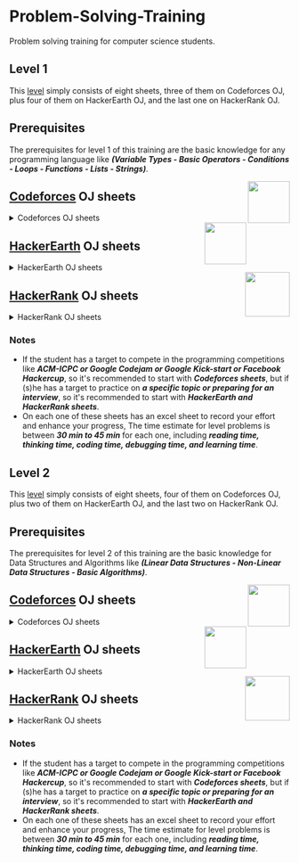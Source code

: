 # Problem-Solving-Training

Problem solving training for computer science students.

## Level 1

This [level](https://github.com/cs-MohamedAyman/Problem-Solving-Training/tree/master/level%201) simply consists of eight sheets, three of them on Codeforces OJ, plus four of them on HackerEarth OJ, and the last one on HackerRank OJ.

## Prerequisites

The prerequisites for level 1 of this training are the basic knowledge for any programming language like ***(Variable Types - Basic Operators - Conditions - Loops - Functions - Lists - Strings)***.

<img align="right" width="75" height="75" src="https://github.com/cs-MohamedAyman/Problem-Solving-Training/blob/master/online-judges-logos/codeforces.jpg">

## [Codeforces](https://codeforces.com/) OJ sheets

<details>
	<summary>Codeforces OJ sheets</summary>
	
The Codeforces OJ sheets [codeforces - phase 1-1](https://github.com/cs-MohamedAyman/Problem-Solving-Training/blob/master/level%201/codeforces%20-%20phase%201-1.pdf), [codeforces - phase 1-2](https://github.com/cs-MohamedAyman/Problem-Solving-Training/blob/master/level%201/codeforces%20-%20phase%201-2.pdf), [codeforces - phase 1-3](https://github.com/cs-MohamedAyman/Problem-Solving-Training/blob/master/level%201/codeforces%20-%20phase%201-3.pdf) contain A-Div2 problems, and each sheet of them divided into 5 classes of problems (Basic Operators - Conditions - Loops - Lists - Strings). These sheets were sorted based on difficulty and grouped by the type of problems as mentioned. Finally, each sheet contains ~100 problems.

### Agenda of [codeforces - phase 1-1](https://github.com/cs-MohamedAyman/Problem-Solving-Training/blob/master/level%201/codeforces%20-%20phase%201-1.pdf) sheet (100 problems) `[50H]`

| Category        | Problems    |
| ----------------|:-----------:|
| Basic Operator  | 5 problems  |
| Condition       | 10 problems |
| Loop            | 20 problems |
| String          | 20 problems |
| List            | 40 problems |

### Agenda of [codeforces - phase 1-2](https://github.com/cs-MohamedAyman/Problem-Solving-Training/blob/master/level%201/codeforces%20-%20phase%201-2.pdf) sheet (100 problems) `[50H]`

| Category        | Problems    |
| ----------------|:-----------:|
| Basic Operator  | 5 problems  |
| Condition       | 10 problems |
| Loop            | 20 problems |
| String          | 20 problems |
| List            | 40 problems |

### Agenda of [codeforces - phase 1-3](https://github.com/cs-MohamedAyman/Problem-Solving-Training/blob/master/level%201/codeforces%20-%20phase%201-3.pdf) sheet (100 problems) `[50H]`

| Category        | Problems    |
| ----------------|:-----------:|
| Basic Operator  | 5 problems  |
| Condition       | 10 problems |
| Loop            | 20 problems |
| String          | 20 problems |
| List            | 40 problems |

</details>

<img align="right" width="75" height="75" src="https://github.com/cs-MohamedAyman/Problem-Solving-Training/blob/master/online-judges-logos/hackerearth.jpg">

## [HackerEarth](http://hackerearth.com/) OJ sheets

<details>
	<summary>HackerEarth OJ sheets</summary>
	
The HackerEarth OJ sheets [hackerearth - phase 1-1](https://github.com/cs-MohamedAyman/Problem-Solving-Training/blob/master/level%201/hackerearth%20-%20phase%201-1.pdf), [hackerearth - phase 1-2](https://github.com/cs-MohamedAyman/Problem-Solving-Training/blob/master/level%201/hackerearth%20-%20phase%201-2.pdf), [hackerearth - phase 1-3](https://github.com/cs-MohamedAyman/Problem-Solving-Training/blob/master/level%201/hackerearth%20-%20phase%201-3.pdf) contain implementation problems and basic programming problems. These sheets were sorted based on difficulty. Each sheet contains ~100 problems. For the last sheet [hackerearth - phase 1-basic-programming](https://github.com/cs-MohamedAyman/Problem-Solving-Training/blob/master/level%201/hackerearth%20-%20phase%201-basic-programming.pdf) that focus on the basic programming problems, It's divided into 4 classes of problems (Input/Output - Bit Manipulation - Recursion - Operators). Also, this sheet was sorted based on difficulty and grouped by the type of problems as mentioned. Finally, this sheet contains ~130 problems.

### Agenda of [hackerearth - phase 1-1](https://github.com/cs-MohamedAyman/Problem-Solving-Training/blob/master/level%201/hackerearth%20-%20phase%201-1.pdf) sheet (100 problems) `[50H]`

| Category        | Problems    |
| ----------------|:-----------:|
| Implementation  | 25 problems |
| Implementation  | 25 problems |
| Implementation  | 25 problems |
| Implementation  | 25 problems |

### Agenda of [hackerearth - phase 1-2](https://github.com/cs-MohamedAyman/Problem-Solving-Training/blob/master/level%201/hackerearth%20-%20phase%201-2.pdf) sheet (100 problems) `[50H]`

| Category        | Problems    |
| ----------------|:-----------:|
| Implementation  | 25 problems |
| Implementation  | 25 problems |
| Implementation  | 25 problems |
| Implementation  | 25 problems |

### Agenda of [hackerearth - phase 1-3](https://github.com/cs-MohamedAyman/Problem-Solving-Training/blob/master/level%201/hackerearth%20-%20phase%201-3.pdf) sheet (100 problems) `[50H]`

| Category        | Problems    |
| ----------------|:-----------:|
| Implementation  | 25 problems |
| Implementation  | 25 problems |
| Implementation  | 25 problems |
| Implementation  | 25 problems |

### Agenda of [hackerearth - phase 1-basic-programming](https://github.com/cs-MohamedAyman/Problem-Solving-Training/blob/master/level%201/hackerearth%20-%20phase%201-basic-programming.pdf) sheet (130 problems) `[70H]`

| Category          | Problems    |
| ------------------|:-----------:|
| Input/Output      | 50 problems |
| Bit Manipulation  | 70 problems |
| Recursion         | 10 problems |
| Operators         | 5 problems  |

</details>

<img align="right" width="80" height="80" src="https://github.com/cs-MohamedAyman/Problem-Solving-Training/blob/master/online-judges-logos/hackerrank.jpg">

## [HackerRank](https://www.hackerrank.com/) OJ sheets

<details>
	<summary>HackerRank OJ sheets</summary>
	
The HackerRank OJ sheet [hackerrank - phase 1-functional-programming](https://github.com/cs-MohamedAyman/Problem-Solving-Training/blob/master/level%201/hackerrank%20-%20phase%201-functional-programming.pdf), It's divided into 6 classes of problems (Introduction - Recursion - Functional Structures - Memoization - Ad-Hoc - Misc). Also, this sheet was sorted based on difficulty and grouped by the type of problems as mentioned. Finally, this sheet contains ~80 problems.

### Agenda of [hackerrank - phase 1-functional-programming](https://github.com/cs-MohamedAyman/Problem-Solving-Training/blob/master/level%201/hackerrank%20-%20phase%201-functional-programming.pdf) sheet (80 problems) `[40H]`

| Category               | Problems    |
| -----------------------|:-----------:|
| Introduction           | 25 problems |
| Recursion              | 20 problems |
| Functional Structures  | 10 problems |
| Memoization            | 10 problems |
| Ad-Hoc                 | 15 problems |
| Misc                   | 5 problems |

</details>

### Notes

* If the student has a target to compete in the programming competitions like ***ACM-ICPC or Google Codejam or Google Kick-start or Facebook Hackercup***, so it's recommended to start with ***Codeforces sheets***, but if (s)he has a target to practice on ***a specific topic or preparing for an interview***, so it's recommended to start with ***HackerEarth and HackerRank sheets***.
* On each one of these sheets has an excel sheet to record your effort and enhance your progress, The time estimate for level problems is between ***30 min to 45 min*** for each one, including ***reading time, thinking time, coding time, debugging time, and learning time***.


## Level 2

This [level](https://github.com/cs-MohamedAyman/Problem-Solving-Training/tree/master/level%202) simply consists of eight sheets, four of them on Codeforces OJ, plus two of them on HackerEarth OJ, and the last two on HackerRank OJ.

## Prerequisites

The prerequisites for level 2 of this training are the basic knowledge for Data Structures and Algorithms like ***(Linear Data Structures - Non-Linear Data Structures - Basic Algorithms)***.

<img align="right" width="75" height="75" src="https://github.com/cs-MohamedAyman/Problem-Solving-Training/blob/master/online-judges-logos/codeforces.jpg">

## [Codeforces](https://codeforces.com/) OJ sheets

<details>
	<summary>Codeforces OJ sheets</summary>
	
The Codeforces OJ sheets [codeforces - phase 2-1](https://github.com/cs-MohamedAyman/Problem-Solving-Training/blob/master/level%202/codeforces%20-%20phase%202-1.pdf), [codeforces - phase 2-2](https://github.com/cs-MohamedAyman/Problem-Solving-Training/blob/master/level%202/codeforces%20-%20phase%202-2.pdf), [codeforces - phase 2-3](https://github.com/cs-MohamedAyman/Problem-Solving-Training/blob/master/level%202/codeforces%20-%20phase%202-3.pdf) contain B-Div2 problems, and each sheet of them divided into 5 classes of problems (Data Structure - Mathematical - String - Greedy - Brute Force). These sheets were sorted based on difficulty and grouped by the type of problems as mentioned. Finally, each sheet contains ~90 problems.
For the last sheet [codeforces - phase 2-gym-contests](https://github.com/cs-MohamedAyman/Problem-Solving-Training/blob/master/level%202/codeforces%20-%20phase%202-gym-contests.pdf) that focus on gym-contests, It's divided into 3 classes of contests, that contains ~100 contests. 

### Agenda of [codeforces - phase 2-1](https://github.com/cs-MohamedAyman/Problem-Solving-Training/blob/master/level%202/codeforces%20-%20phase%202-1.pdf) sheet (85 problems) `[50H]`

| Category        | Problems    |
| ----------------|:-----------:|
| Data Structure  | 15 problems |
| Mathematical    | 25 problems |
| String          | 15 problems |
| Greedy          | 25 problems |
| Brute Force     | 5 problems  |

### Agenda of [codeforces - phase 2-2](https://github.com/cs-MohamedAyman/Problem-Solving-Training/blob/master/level%202/codeforces%20-%20phase%202-2.pdf) sheet (85 problems) `[50H]`

| Category        | Problems    |
| ----------------|:-----------:|
| Data Structure  | 15 problems |
| Mathematical    | 25 problems |
| String          | 15 problems |
| Greedy          | 25 problems |
| Brute Force     | 5 problems  |

### Agenda of [codeforces - phase 2-3](https://github.com/cs-MohamedAyman/Problem-Solving-Training/blob/master/level%202/codeforces%20-%20phase%202-3.pdf) sheet (100 problems) `[50H]`

| Category        | Problems    |
| ----------------|:-----------:|
| Data Structure  | 25 problems |
| Mathematical    | 25 problems |
| String          | 25 problems |
| Greedy          | 25 problems |
| Brute Force     | 5 problems  |

### Agenda of [codeforces - phase 2-gym-contests](https://github.com/cs-MohamedAyman/Problem-Solving-Training/blob/master/level%202/codeforces%20-%20phase%202-gym-contests.pdf) sheet (100 contests) `[200H]`

| Category                      | Problems    |
| ------------------------------|:-----------:|
| Educational Codeforces Rounds | 80 contests |
| Codeforces GYM Contests *     | 5 contests  |
| Codeforces GYM Contests **    | 15 contests |

</details>

<img align="right" width="75" height="75" src="https://github.com/cs-MohamedAyman/Problem-Solving-Training/blob/master/online-judges-logos/hackerearth.jpg">

## [HackerEarth](http://hackerearth.com/) OJ sheets

<details>
	<summary>HackerEarth OJ sheets</summary>
	
The HackerEarth OJ sheets [hackerearth - phase 2-linear-data-structures](https://github.com/cs-MohamedAyman/Problem-Solving-Training/blob/master/level%202/hackerearth%20-%20phase%202-linear-data-structures.pdf), [hackerearth - phase 2-non-linear-data-structures](https://github.com/cs-MohamedAyman/Problem-Solving-Training/blob/master/level%202/hackerearth%20-%20phase%202-non-linear-data-structures.pdf), Each sheet contains linear and non-linear data structures problems. These sheets were sorted based on difficulty and each sheet contains ~100 problems.

### Agenda of [hackerearth - phase 2-linear-data-structures](https://github.com/cs-MohamedAyman/Problem-Solving-Training/blob/master/level%202/hackerearth%20-%20phase%202-linear-data-structures.pdf) sheet (110 problems) `[60H]`

| Category                 | Problems    |
| -------------------------|:-----------:|
| Arrays 1D		           | 65 problems |
| Arrays Multi-dimensional | 20 problems |
| Stacks            	   | 25 problems |
| Queues  		           | 5 problems  |

### Agenda of [hackerearth - phase 2-non-linear-data-structures](https://github.com/cs-MohamedAyman/Problem-Solving-Training/blob/master/level%202/hackerearth%20-%20phase%202-non-linear-data-structures.pdf) sheet (90 problems) `[50H]`

| Category                | Problems    |
| ------------------------|:-----------:|
| Binary Tree             | 10 problems |
| Binary Search Tree      | 10 problems |
| Heaps / Priority Queues | 20 problems |
| Hash Tables             | 50 problems |

</details>

<img align="right" width="80" height="80" src="https://github.com/cs-MohamedAyman/Problem-Solving-Training/blob/master/online-judges-logos/hackerrank.jpg">

## [HackerRank](https://www.hackerrank.com/) OJ sheets

<details>
	<summary>HackerRank OJ sheets</summary>
	
The HackerRank OJ sheets [hackerrank - phase 2-data-structures](https://github.com/cs-MohamedAyman/Problem-Solving-Training/blob/master/level%202/hackerrank%20-%20phase%202-data-structures.pdf), [hackerrank - phase 2-algorithms-basics](https://github.com/cs-MohamedAyman/Problem-Solving-Training/blob/master/level%202/hackerrank%20-%20phase%202-algorithms-basics.pdf), These sheets contain linear and non-linear data structures problems, and basic algorithms problems. Also, these sheets were sorted based on difficulty and grouped by the type of problems as mentioned. Finally, each sheet contains ~120 problems.

### Agenda of [hackerrank - phase 2-data-structures](https://github.com/cs-MohamedAyman/Problem-Solving-Training/blob/master/level%202/hackerrank%20-%20phase%202-data-structures.pdf) sheet (110 problems) `[60H]`

| Category                   | Problems    |
| ---------------------------|:-----------:|
| Arrays & Linked Lists      | 20 problems |
| Stacks & Queues            | 10 problems |
| Trees & Balanced Trees     | 20 problems |
| Heap & Disjoint Set & Trie | 10 problems |
| Advanced                   | 50 problems |

### Agenda of [hackerrank - phase 2-algorithms-basics](https://github.com/cs-MohamedAyman/Problem-Solving-Training/blob/master/level%202/hackerrank%20-%20phase%202-algorithms-basics.pdf) sheet (125 problems) `[60H]`

| Category       | Problems    |
| ---------------|:-----------:|
| Warm-up        | 10 problems |
| Recursion      | 10 problems |
| Sorting        | 15 problems |
| Search         | 25 problems |
| Implementation | 65 problems |

</details>

### Notes

* If the student has a target to compete in the programming competitions like ***ACM-ICPC or Google Codejam or Google Kick-start or Facebook Hackercup***, so it's recommended to start with ***Codeforces sheets***, but if (s)he has a target to practice on ***a specific topic or preparing for an interview***, so it's recommended to start with ***HackerEarth and HackerRank sheets***.
* On each one of these sheets has an excel sheet to record your effort and enhance your progress, The time estimate for level problems is between ***30 min to 45 min*** for each one, including ***reading time, thinking time, coding time, debugging time, and learning time***.

